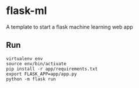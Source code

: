 # flask-ml

A template to start a flask machine learning web app

## Run

```
virtualenv env
source env/bin/activate
pip install -r app/requirements.txt
export FLASK_APP=app/app.py
python -m flask run
```
